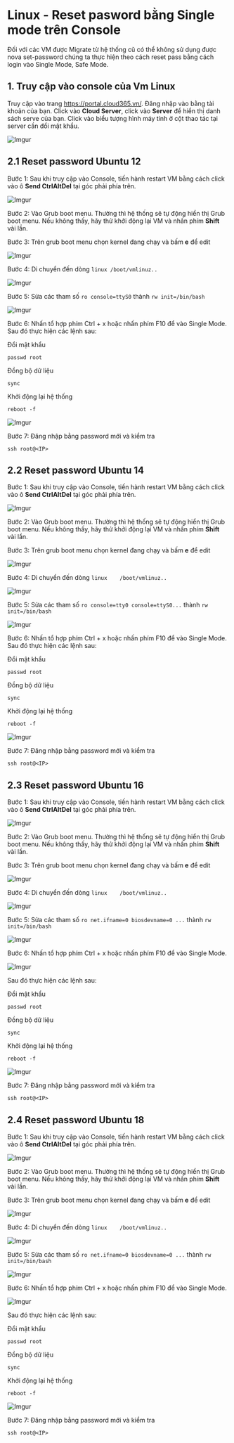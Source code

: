 # Linux - Reset pasword bằng Single mode trên Console

Đối với các VM được Migrate từ hệ thống cũ có thể không sử dụng được nova set-password chúng ta thực hiện theo cách reset pass bằng cách login vào Single Mode, Safe Mode.

## 1. Truy cập vào console của Vm Linux 

Truy cập vào trang https://portal.cloud365.vn/. Đăng nhập vào bằng tài khoản của bạn. Click vào **Cloud Server**, click vào **Server** để hiển thị danh sách serve của bạn. Click vào biểu tượng hình máy tính ở cột thao tác tại server cần đổi mật khẩu.

![Imgur](https://i.imgur.com/Sh4bFmJ.png)

## 2.1  Reset password Ubuntu 12

Bước 1: Sau khi truy cập vào Console, tiến hành restart VM bằng cách click vào ô **Send CtrlAltDel** tại góc phải phía trên.

![Imgur](https://i.imgur.com/ae8FgQi.png)

Bước 2: Vào Grub boot menu. Thường thì hệ thống sẽ tự động hiển thị Grub boot menu. Nếu không thấy, hãy thử khởi động lại VM và nhấn phím **Shift** vài lần.

Bước 3: Trên grub boot menu chọn kernel đang chạy và bấm **e** để edit 

![Imgur](https://i.imgur.com/L5N1pkT.png)

Bước 4: Di chuyển đến dòng `linux /boot/vmlinuz..`

![Imgur](https://i.imgur.com/UkgX4xB.png)

Bước 5: Sửa các tham số `ro console=ttyS0` thành `rw init=/bin/bash`

![Imgur](https://i.imgur.com/sm78E5f.png)

Bước 6: Nhấn tổ hợp phím Ctrl + x hoặc nhấn phím F10 để vào Single Mode. Sau đó thực hiện các lệnh sau:

Đổi mật khẩu

    passwd root

Đồng bộ dữ liệu

    sync

Khởi động lại hệ thống

    reboot -f

![Imgur](https://i.imgur.com/fqdKNX2.png)

Bước 7: Đăng nhập bằng password mới và kiểm tra 

    ssh root@<IP> 

## 2.2  Reset password Ubuntu 14

Bước 1: Sau khi truy cập vào Console, tiến hành restart VM bằng cách click vào ô **Send CtrlAltDel** tại góc phải phía trên.

![Imgur](https://i.imgur.com/58fz64Q.png)

Bước 2: Vào Grub boot menu. Thường thì hệ thống sẽ tự động hiển thị Grub boot menu. Nếu không thấy, hãy thử khởi động lại VM và nhấn phím **Shift** vài lần.

Bước 3: Trên grub boot menu chọn kernel đang chạy và bấm **e** để edit 

![Imgur](https://i.imgur.com/mNwstTg.png)

Bước 4: Di chuyển đến dòng `linux    /boot/vmlinuz..`

![Imgur](https://i.imgur.com/vRZt5SN.png)

Bước 5: Sửa các tham số `ro console=tty0 console=ttyS0...` thành `rw init=/bin/bash`

![Imgur](https://i.imgur.com/52rBMeg.png)

Bước 6: Nhấn tổ hợp phím Ctrl + x hoặc nhấn phím F10 để vào Single Mode. Sau đó thực hiện các lệnh sau:

Đổi mật khẩu

    passwd root

Đồng bộ dữ liệu

    sync

Khởi động lại hệ thống

    reboot -f

![Imgur](https://i.imgur.com/beuXJ8k.png)

Bước 7: Đăng nhập bằng password mới và kiểm tra 

    ssh root@<IP> 

## 2.3  Reset password Ubuntu 16

Bước 1: Sau khi truy cập vào Console, tiến hành restart VM bằng cách click vào ô **Send CtrlAltDel** tại góc phải phía trên.

![Imgur](https://i.imgur.com/mGkAKHF.png)

Bước 2: Vào Grub boot menu. Thường thì hệ thống sẽ tự động hiển thị Grub boot menu. Nếu không thấy, hãy thử khởi động lại VM và nhấn phím **Shift** vài lần.

Bước 3: Trên grub boot menu chọn kernel đang chạy và bấm **e** để edit 

![Imgur](https://i.imgur.com/6XbXXAT.png)

Bước 4: Di chuyển đến dòng `linux    /boot/vmlinuz..`

![Imgur](https://i.imgur.com/PMYPJGe.png)

Bước 5: Sửa các tham số `ro net.ifname=0 biosdevname=0 ...` thành `rw init=/bin/bash`

![Imgur](https://i.imgur.com/kfc9aIo.png)

Bước 6: Nhấn tổ hợp phím Ctrl + x hoặc nhấn phím F10 để vào Single Mode. 

![Imgur](https://i.imgur.com/ApIedlv.png)

Sau đó thực hiện các lệnh sau:

Đổi mật khẩu

    passwd root

Đồng bộ dữ liệu

    sync

Khởi động lại hệ thống

    reboot -f

![Imgur](https://i.imgur.com/mhyxd78.png)

Bước 7: Đăng nhập bằng password mới và kiểm tra 

    ssh root@<IP> 

## 2.4  Reset password Ubuntu 18

Bước 1: Sau khi truy cập vào Console, tiến hành restart VM bằng cách click vào ô **Send CtrlAltDel** tại góc phải phía trên.

![Imgur](https://i.imgur.com/U26zL8f.png)

Bước 2: Vào Grub boot menu. Thường thì hệ thống sẽ tự động hiển thị Grub boot menu. Nếu không thấy, hãy thử khởi động lại VM và nhấn phím **Shift** vài lần.

Bước 3: Trên grub boot menu chọn kernel đang chạy và bấm **e** để edit 

![Imgur](https://i.imgur.com/8CRPPPx.png)

Bước 4: Di chuyển đến dòng `linux    /boot/vmlinuz..`

![Imgur](https://i.imgur.com/qpBsdDx.png)

Bước 5: Sửa các tham số `ro net.ifname=0 biosdevname=0 ...` thành `rw init=/bin/bash`

![Imgur](https://i.imgur.com/aKUIM18.png)

Bước 6: Nhấn tổ hợp phím Ctrl + x hoặc nhấn phím F10 để vào Single Mode. 

![Imgur](https://i.imgur.com/5eRfAJD.png)

Sau đó thực hiện các lệnh sau:

Đổi mật khẩu

    passwd root

Đồng bộ dữ liệu

    sync

Khởi động lại hệ thống

    reboot -f

![Imgur](https://i.imgur.com/k5gv40C.png)

Bước 7: Đăng nhập bằng password mới và kiểm tra 

    ssh root@<IP> 

